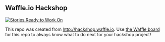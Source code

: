 ## Waffle.io Hackshop

[![Stories Ready to Work On](https://badge.waffle.io/zmon/safe-sensing.svg?label=ready&title=Cards%20Ready%20To%20Work%20On)](https://waffle.io/zmon/safe-sensing)

This repo was created from http://hackshop.waffle.io. Use [the Waffle board](https://waffle.io/zmon/safe-sensing) for this repo to always know what to do next for your hackshop project!